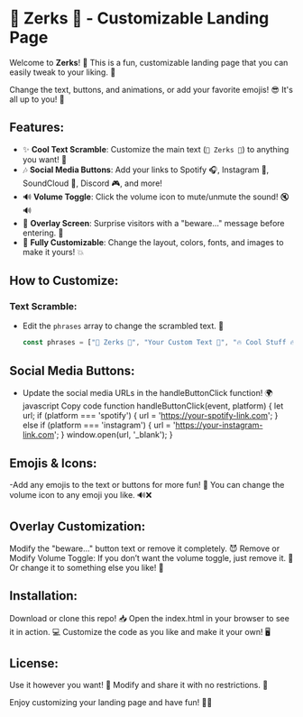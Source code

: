# 💸 Zerks 💸 - Customizable Landing Page

Welcome to **Zerks**! 🎉 This is a fun, customizable landing page that you can easily tweak to your liking. 🎨

Change the text, buttons, and animations, or add your favorite emojis! 😎 It's all up to you! 🌟

## Features:
- ✨ **Cool Text Scramble**: Customize the main text (`💸 Zerks 💸`) to anything you want! 📝
- 🎶 **Social Media Buttons**: Add your links to Spotify 🎧, Instagram 📸, SoundCloud 🎤, Discord 🎮, and more!
- 🔊 **Volume Toggle**: Click the volume icon to mute/unmute the sound! 🔇🔊
- 👻 **Overlay Screen**: Surprise visitors with a "beware..." message before entering. 👀
- 🎨 **Fully Customizable**: Change the layout, colors, fonts, and images to make it yours! 💥

## How to Customize:
### Text Scramble:
- Edit the `phrases` array to change the scrambled text. 💬
  ```javascript
  const phrases = ["💸 Zerks 💸", "Your Custom Text 🌟", "🔥 Cool Stuff 🔥"];

## Social Media Buttons:
  - Update the social media URLs in the handleButtonClick function! 🌍
javascript
Copy code
function handleButtonClick(event, platform) {
  let url;
  if (platform === 'spotify') {
    url = 'https://your-spotify-link.com';
  } else if (platform === 'instagram') {
    url = 'https://your-instagram-link.com';
  }
  window.open(url, '_blank');
}

## Emojis & Icons:
 -Add any emojis to the text or buttons for more fun! 🎉
    You can change the volume icon to any emoji you like. 🔊❌
    
## Overlay Customization:
  Modify the "beware..." button text or remove it completely. 😈
  Remove or Modify Volume Toggle:
  If you don’t want the volume toggle, just remove it. 🛑 Or change it to something else you like! 🤩

## Installation:
  Download or clone this repo! 📥
  Open the index.html in your browser to see it in action. 💻
  Customize the code as you like and make it your own! 🖥️

## License:
  Use it however you want! 🎉 Modify and share it with no restrictions. 🚀

Enjoy customizing your landing page and have fun! 🎉✨
